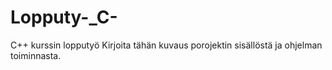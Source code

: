 # Lopputy-_C-
C++ kurssin lopputyö
Kirjoita tähän kuvaus porojektin sisällöstä ja ohjelman toiminnasta.

